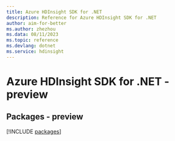 ```yaml
---
title: Azure HDInsight SDK for .NET
description: Reference for Azure HDInsight SDK for .NET
author: aim-for-better
ms.author: zhezhou
ms.data: 08/11/2023
ms.topic: reference
ms.devlang: dotnet
ms.service: hdinsight
---
```

# Azure HDInsight SDK for .NET - preview
## Packages - preview
[!INCLUDE [packages](hdinsight-index.md)]